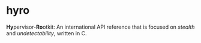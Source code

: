 # hyro

**Hy**pervisor-**Ro**otkit: An international API reference that is focused on *stealth* and *undetectability*, written in C.
